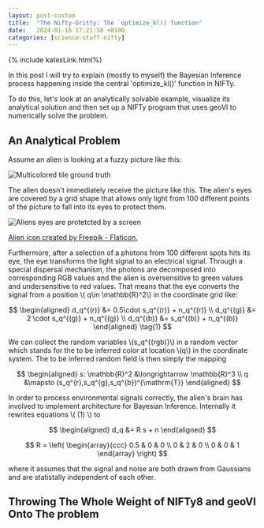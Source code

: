 ```yaml
---
layout: post-custom
title:  "The Nifty-Gritty: The `optimize_kl() function"
date:   2024-01-16 17:21:58 +0100
categories: [science-stuff-nifty]
---
```

{% include katexLink.html%}

In this post I will try to explain (mostly to myself) the Bayesian Inference process happening inside the 
central 'optimize_kl()' function in NIFTy.

To do this, let's look at an analytically solvable example, visualize its analytical solution and then set up 
a NIFTy program that uses geoVI to numerically solve the problem. 

## An Analytical Problem

Assume an alien is looking at a fuzzy picture like this: 

![Multicolored tile ground truth](../../../../media/nifty-posts/ground-truth-tile.png)

The alien doesn't immediately receive the picture like this. The alien's eyes are covered by a grid shape
that allows only light from 100 different points of the picture to fall into its eyes to protect them.

![Aliens eyes are protetcted by a screen](../../../../media/nifty-posts/alien-uses-eyes-protector.png)

<a href="https://www.flaticon.com/free-icons/alien" title="alien icons">Alien icon created by Freepik - Flaticon.</a>

Furthermore, after a selection of a photons from 100 different spots hits its eye, the eye transforms the 
light signal to an electrical signal. Through a special dispersal mechanism, the photons are decomposed into 
corresponding RGB values and the alien is oversensitive to green values and undersensitive to red values.
That means that the eye converts the signal from a position \\( q\in \mathbb{R}^2\\) in the coordinate
grid like: 

$$
\begin{aligned}
d_q^{(r)} &= 0.5\cdot s_q^{(r)} + n_q^{(r)} \\
d_q^{(g)} &= 2 \cdot s_q^{(g)} + n_q^{(g)} \\
d_q^{(b)} &= s_q^{(b)} + n_q^{(b)}
\end{aligned} \tag{1}
$$

We can collect the random variables \\(s_q^{(rgb)}\\) in a random vector which stands for the to be inferred color
at location \\(q\\) in the coordinate system. The to be inferred random field is then simply the mapping 

$$
\begin{aligned}
s: \mathbb{R}^2 &\longrightarrow \mathbb{R}^3 \\
q &\mapsto (s_q^{r},s_q^{g},s_q^{b})^{\mathrm{T}} 
\end{aligned}
$$

In order to process environmental signals correctly, the alien's brain has involved to implement architecture 
for Bayesian Inference. Internally it rewrites equations \\( (1) \\) to 

$$
\begin{aligned}
d_q &= R s + n 
\end{aligned}
$$

$$
R = \left( \begin{array}{ccc}
0.5 & 0 & 0 \\
0 & 2 & 0 \\
0 & 0 & 1
\end{array} \right)
$$


where it assumes that the signal and noise are both drawn from Gaussians and are statistally independent of 
each other.

## Throwing The Whole Weight of NIFTy8 and geoVI Onto The problem